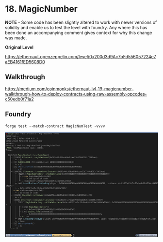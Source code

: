 # 18. MagicNumber

**NOTE** - Some code has been slightly altered to work with newer versions of solidity and enable us to test the level with foundry. Any where this has been done an accompanying comment gives context for why this change was made.

**Original Level**

https://ethernaut.openzeppelin.com/level/0x200d3d9Ac7bFd556057224e7aEB4161fED5608D0

## Walkthrough

https://medium.com/coinmonks/ethernaut-lvl-19-magicnumber-walkthrough-how-to-deploy-contracts-using-raw-assembly-opcodes-c50edb0f71a2

## Foundry

```
forge test --match-contract MagicNumTest -vvvv
```

![alt text](https://github.com/ciaranmcveigh5/ethernaut-x-foundry/blob/main/img/MagicNum.png?raw=true)
